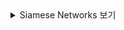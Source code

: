 <details> <summary>Siamese Networks 보기</summary>
 Siamese Networks
 DeepLearning에서는 학습을 위해 많은 양의 데이터를 필요로 합니다. 그래서 데이터가 부족하다는 말은, DeepLearning 모델의 성능이 좋지 않음을 암시합니다.

 그래서 고안된 Siamese Networks는 데이터 양이 적거나, Imbalanced Class Distribution한 데이터에서도 모델의 정확성을 높힐 수 있습니다.
 
 Siamese Networks는 동일한 parameters나 weights을 공유하는 twin networks로 구성됩니다. 이 네트워크는 한 쌍의 inputs를 받아 각각의 features를 추출한 뒤 두 inputs 간의 유사도를 계산합니다. 이 유사도를 기반으로 Classification을 수행하며, 같은 Class의 데이터는 거리를 최소화하고, 다른 Class의 데이터는 거리를 늘리는 방식으로 학습됩니다.

img1

img2


Loss Functions
1. Contrastive Loss
Contrastive Loss는 이미지 pairs 사이의 차이를 학습시키기 위한 Loss입니다.

   $𝐿=𝑌⋅𝐷^2+(1−𝑌)⋅max(𝑚𝑎𝑟𝑔𝑖𝑛−𝐷,0)^2$

   $Where:$
   
    $D:$ 이미지 features 사이의 거리

    $margin:$ 다른 클래스 간의 최소 거리 기준

   특징:
   - 같은 Class의 샘플: 거리 D를 최소화
      
   - 다른 Class의 샘플: 거리를 margin 이상으로 벌림

1. Triplet Loss
Triplet Loss는 anchor, positive, negative로 이루어진 triplet을 사용하여 anchor-positive 샘플의 거리를 최소화하고, anchor-negative 샘플의 거리를 최대화합니다.

   $L=max(d(a,n)−d(a,p)+margin,0)$

   $Where:$
   
    $d(a,p):$ anchor-positive 거리

    $d(a,n):$ anchor-negative 거리

    $margin:$ 거리 기준

Positive 샘플은 anchor와 같은 클래스
Negative 샘플은 anchor와 다른 클래스
Pros and Cons
장점
각 클래스의 데이터 개수가 적어도 학습이 가능
불균형한 데이터로도 학습 가능
단점
데이터 pair 생성으로 인해 training 데이터 수가 많아질 수 있음
특정 task에 적합한 모델이 다른 task에 일반화하기 어려움
Input 데이터의 변형에 민감함
</details>
